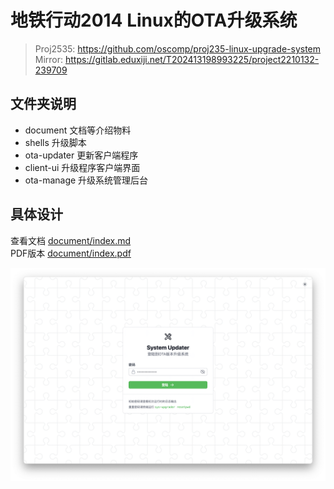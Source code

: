 # 地铁行动2014 Linux的OTA升级系统

> Proj2535: https://github.com/oscomp/proj235-linux-upgrade-system <br>
> Mirror: https://gitlab.eduxiji.net/T202413198993225/project2210132-239709

## 文件夹说明
- document 文档等介绍物料
- shells 升级脚本
- ota-updater 更新客户端程序
- client-ui 升级程序客户端界面
- ota-manage 升级系统管理后台

## 具体设计
查看文档 [document/index.md](./document/index.md) <br>
PDF版本 [document/index.pdf](./document/index.pdf)

![截屏2024-07-15%2022.03.59](./document/screenshot/截屏2024-07-15%2022.03.59.png)
